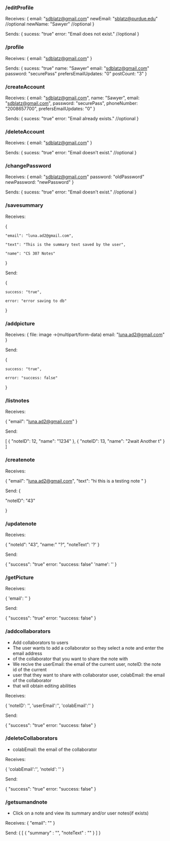 
### /editProfile
Receives:
{
email: "sdblatz@gmail.com"
newEmail: "sblatz@purdue.edu" //optional
newName: "Sawyer" //optional
}

Sends:
{
sucess: "true"
error: "Email does not exist." //optional
}

### /profile

Receives:
{
email: "sdblatz@gmail.com"
}

Sends:
{
sucess: "true"
name: "Sawyer"
email: "sdblatz@gmail.com"
password: "securePass"
prefersEmailUpdates: "0"
postCount: "3"
}

### /createAccount

Receives:
{
email: "sdblatz@gmail.com",
name: "Sawyer",
email: "sdblatz@gmail.com",
password: "securePass",
phoneNumber: "2008657700",
prefersEmailUpdates: "0"
}

Sends:
{
sucess: "true"
error: "Email already exists." //optional
}

### /deleteAccount

Receives:
{
email: "sdblatz@gmail.com"
}

Sends:
{
sucess: "true"
error: "Email doesn't exist." //optional
}

### /changePassword

Receives:
{
email: "sdblatz@gmail.com"
password: "oldPassword"
newPassword: "newPassword"
}

Sends:
{
sucess: "true"
error: "Email doesn't exist." //optional
}

### /savesummary
Receives:

{

    "email": "luna.ad2@gmail.com",

    "text": "This is the summary text saved by the user",

    "name": "CS 307 Notes"

}

Send:

{

    success: "true",

    error: "error saving to db"

}


### /addpicture

Receives:
{
    file: image ->(multipart/form-data)
    email: "luna.ad2@gmail.com"
}

Send:

{

    success: "true",

    error: "success: false"

}

### /listnotes

Receives:

 {
     "email": "luna.ad2@gmail.com"
 }
 
 Send:

 [
     {
        "noteID": 12,
        "name": "1234"
    },
    {
        "noteID": 13,
        "name": "2wait Another t"
    }
 ]

### /createnote
Receives:

 {
     "email": "luna.ad2@gmail.com", 
     "text": "hi this is a testing note "
 }

Send:
{

 "noteID": "43"

}

### /updatenote

Receives:

{
    "noteId": "43", 
    "name:" "?", 
    "noteText": '?'
}

Send:

{
    "success": "true"
    error: "success: false"
    'name': ''
} 

### /getPicture 

Receives: 

{
    'email': ''
}

Send:

{
    "success": "true"
    error: "success: false"
} 

### /addcollaborators 
* Add collaborators to users
* The user wants to add a collaborator so they select a note and enter the email address
* of the collaborator that you want to share the note with
* We recive the userEmail: the email of the current user, noteID: the note id of the current
* user that they want to share with collaborator user, colabEmail: the email of the collaborator 
* that will obtain editing abilities 

Receives: 

{
    'noteID': '',
    'userEmail':'', 
    'colabEmail':''
}

Send:

{
    "success": "true"
    error: "success: false"
} 

### /deleteCollaborators 
* colabEmail: the email of the collaborator

Receives: 

{
   'colabEmail':'',
   'noteId': ''
}

Send:

{
     "success": "true"
    error: "success: false"
} 

### /getsumandnote
* Click on a note and view its summary and/or user notes(if exists)

 Receives:
 {
     "email": ""
 }

 Send:
 {
     [
         {
             "summary" : "", 
             "noteText" : ""
         }
     ]
 }



   